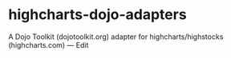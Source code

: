 highcharts-dojo-adapters
========================

A Dojo Toolkit (dojotoolkit.org) adapter for highcharts/highstocks (highcharts.com) — Edit

